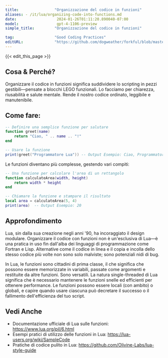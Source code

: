 ```yaml
---
title:                "Organizzazione del codice in funzioni"
aliases: - /it/lua/organizing-code-into-functions.md
date:                  2024-01-26T01:11:20.890040-07:00
model:                 gpt-4-1106-preview
simple_title:         "Organizzazione del codice in funzioni"

tag:                  "Good Coding Practices"
editURL:              "https://github.com/dogweather/forkful/blob/master/content/it/lua/organizing-code-into-functions.md"
---
```


{{< edit_this_page >}}

## Cosa & Perché?
Organizzare il codice in funzioni significa suddividere lo scripting in pezzi gestibili—pensate a blocchi LEGO funzionali. Lo facciamo per chiarezza, riusabilità e salute mentale. Rende il nostro codice ordinato, leggibile e manutenibile.

## Come fare:
```Lua
-- Definire una semplice funzione per salutare
function greet(name)
    return "Ciao, " .. name .. "!"
end

-- Usare la funzione
print(greet("Programmatore Lua")) -- Output Esempio: Ciao, Programmatore Lua!
```

Le funzioni diventano più complesse, gestendo vari compiti:
```Lua
-- Una funzione per calcolare l'area di un rettangolo
function calculateArea(width, height)
    return width * height
end

-- Chiamare la funzione e stampare il risultato
local area = calculateArea(5, 4)
print(area)  -- Output Esempio: 20
```

## Approfondimento
Lua, sin dalla sua creazione negli anni '90, ha incoraggiato il design modulare. Organizzare il codice con funzioni non è un'esclusiva di Lua—è una pratica in uso fin dall'alba dei linguaggi di programmazione come Fortran e Lisp. Alternative come il codice in linea e il copia e incolla dello stesso codice più volte non sono solo malviste; sono potenziali nidi di bug.

In Lua, le funzioni sono cittadini di prima classe, il che significa che possono essere memorizzate in variabili, passate come argomenti e restituite da altre funzioni. Sono versatili. La natura single-threaded di Lua significa che è necessario mantenere le funzioni snelle ed efficienti per ottenere performance. Le funzioni possono essere locali (con ambito) o globali, e capire quando usare ciascuna può decretare il successo o il fallimento dell'efficienza del tuo script.

## Vedi Anche
- Documentazione ufficiale di Lua sulle funzioni: https://www.lua.org/pil/6.html
- Esempi pratici di utilizzo delle funzioni in Lua: https://lua-users.org/wiki/SampleCode
- Pratiche di codice pulito in Lua: https://github.com/Olivine-Labs/lua-style-guide
